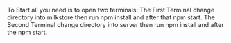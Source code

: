To Start all you need is to open two terminals:
The First Terminal change directory into milkstore then run npm install and after that npm start.
The Second Terminal change directory into server then run npm install and after the npm start.